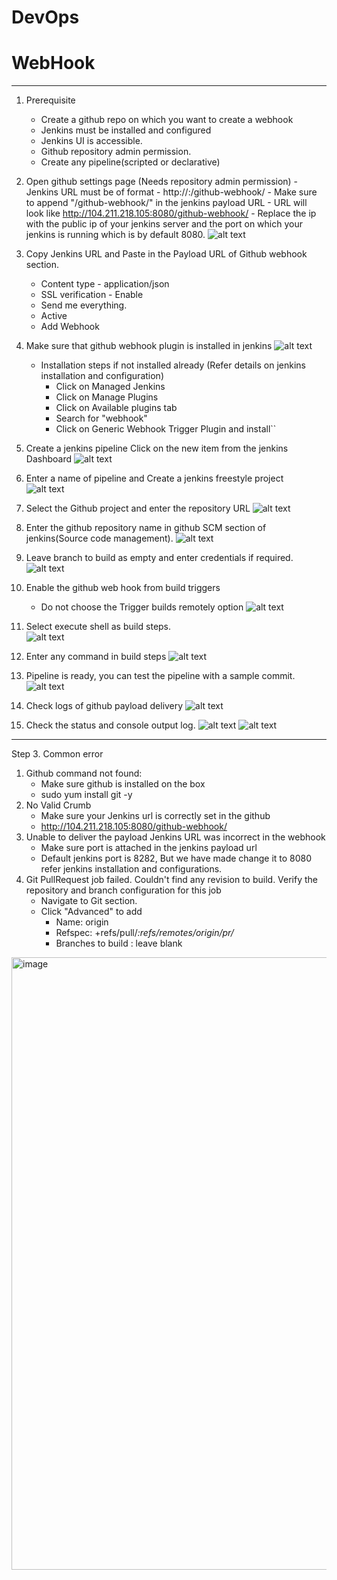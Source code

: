 # DevOps
# WebHook
---------------------------------------
 1. Prerequisite
    - Create a github repo on which you want to create a webhook
    - Jenkins must be installed and configured
    - Jenkins UI is accessible.
    - Github repository admin permission.
    - Create any pipeline(scripted or declarative)
 
 2. Open github settings page (Needs repository admin permission)
        - Jenkins URL must be of format - http://<ip>:<port>/github-webhook/
        - Make sure to append "/github-webhook/" in the jenkins payload URL
        - URL will look like http://104.211.218.105:8080/github-webhook/
        - Replace the ip with the public ip of your jenkins server and the port on which your jenkins is running which is by default 8080.
        ![alt text](Github.png)
 3. Copy Jenkins URL and Paste in the Payload URL of Github webhook section.
       - Content type - application/json
       - SSL verification - Enable
       - Send me everything.
       - Active
       - Add Webhook
         
 4. Make sure that github webhook plugin is installed in jenkins
         ![alt text](hook.png)
    
    - Installation steps if not installed already (Refer details on jenkins installation and configuration)
      - Click on Managed Jenkins
      - Click on Manage Plugins
      - Click on Available plugins tab
      - Search for "webhook"
      - Click on Generic Webhook Trigger Plugin and install``
      
 5. Create a jenkins pipeline
     Click on the new item from the jenkins Dashboard
        ![alt text](../images/Manage.png)
 6.  Enter a name of pipeline and Create a jenkins freestyle project    
        ![alt text](FreeStyleProject.png)  
 7. Select the Github project and enter the repository URL
        ![alt text](WebHookJenkinsURL.png)
 8. Enter the github repository name in github SCM section of jenkins(Source code management).
        ![alt text](JenkinsGithub.png)
 9. Leave branch to build as empty and enter credentials if required.
        ![alt text](JenkinsBranchToBuild.png) 
 10. Enable the github web hook from build triggers
        - Do not choose the Trigger builds remotely option
        ![alt text](BuildTriggers.png)
 11. Select execute shell as build steps.      
        ![alt text](JenkinsBuildSteps.png) 
 12. Enter any command in build steps
        ![alt text](BuildSteps.png)
 13. Pipeline is ready, you can test the pipeline with a sample commit.       
         ![alt text](BuildPipelineReady.png)
 14. Check logs of github payload delivery
         ![alt text](PayloadDelivery.png)
 15. Check the status and console output log.
         ![alt text](BuilDStatus.png)
         ![alt text](ConsoleLog.png)      
          
---------------------------------------

Step 3. Common error 
 1. Github command not found:
    - Make sure github is installed on the box
    -  sudo yum install git -y
 2. No Valid Crumb
    - Make sure your Jenkins url is correctly set in the github
    - http://104.211.218.105:8080/github-webhook/
 3. Unable to deliver the payload Jenkins URL was incorrect in the webhook
    - Make sure port is attached in the jenkins payload url 
    - Default jenkins port is 8282, But we have made change it to 8080 refer jenkins installation and configurations.
 4. Git PullRequest job failed. Couldn't find any revision to build. Verify the repository and branch configuration for this job
    - Navigate to Git section.
    - Click "Advanced" to add 
      - Name: origin
      - Refspec: +refs/pull/*:refs/remotes/origin/pr/*
      - Branches to build : leave blank
   
<img width="980" alt="image" src="https://user-images.githubusercontent.com/5316673/188640254-d138b935-31b0-4f8a-ab1d-8103f8f54fbc.png">
